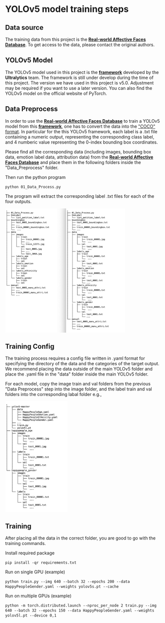 


# YOLOv5 model training steps

## Data source
The training data from this project is the [**Real-world Affective Faces Database**](http://www.whdeng.cn/raf/model1.html). To get access to the data, please contact the original authors.

## YOLOv5 Model
The YOLOv5 model used in this project is the [**framework**](https://github.com/ultralytics/yolov5) developed by the **Ultralytics** team. The framework is still under develop during the time of this project. The version we have used in this project is v5.0. Adjustment may be required if you want to use a later version. You can also find the YOLOv5 model on the official website of PyTorch.

## Data Preprocess
In order to use the [**Real-world Affective Faces Database**](http://www.whdeng.cn/raf/model1.html) to train a YOLOv5 model from this [**framework**](https://github.com/ultralytics/yolov5), one has to convert the data into the ["COCO" format](https://cocodataset.org/#home). In particular for the this YOLOv5 framework, each label is a .txt file containing a numeric output, representing the corresponding class label, and 4 numberic value representing the 0-index bounding box coordinates. 

Please find all the corresponding data (including images, bounding box data, emotion label data, attribution data) from the  [**Real-world Affective Faces Database**](http://www.whdeng.cn/raf/model1.html) and place them in the following folders inside the "Data_Preprocess" folder.

Then run the python program
```console
python 01_Data_Process.py
```


The program will extract the corresponding label .txt files for each of the four outputs. 

<img src="data_structure.png" height="400"> 


## Training Config
The training process requires a config file written in .yaml format for specifying the directory of the data and the categories of the target output.  We recommend placing the data outside of the main YOLOv5 folder and place the .yaml file in the "data" folder inside the main YOLOv5 folder. 

For each model, copy the image train and val folders from the previous "Data Preprocess" step into the image folder, and the label train and val folders into the corresponding labal folder
e.g., 

<img src="YOLO_structure.png" width="200">

## Training 
After placing all the data in the correct folder, you are good to go with the training commands.

Install required package
```console
pip install -qr requirements.txt
```

Run on single GPU (example)
```console
python train.py --img 640 --batch 32 --epochs 200 --data HappyPeopleGender.yaml --weights yolov5s.pt --cache
```

Run on multiple GPUs (example)
```console
python -m torch.distributed.launch --nproc_per_node 2 train.py --img 640 --batch 32 --epochs 150 --data HappyPeopleGender.yaml --weights yolov5l.pt --device 0,1
```

